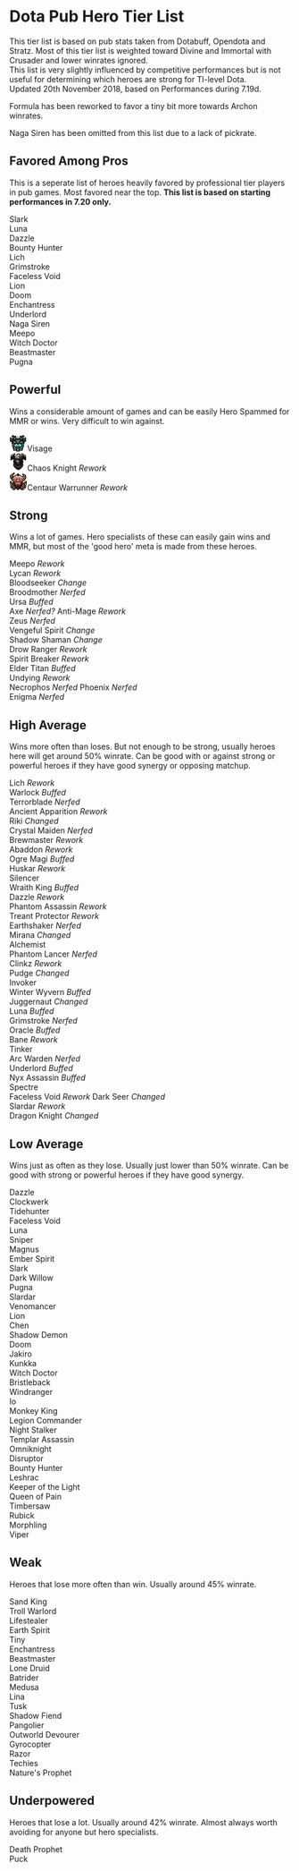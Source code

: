 # Dota Pub Hero Tier List
This tier list is based on pub stats taken from Dotabuff, Opendota and Stratz. Most of this tier list is weighted toward Divine and Immortal with Crusader and lower winrates ignored.  
This list is very slightly influenced by competitive performances but is not useful for determining which heroes are strong for TI-level Dota.  
Updated 20th November 2018, based on Performances during 7.19d.

Formula has been reworked to favor a tiny bit more towards Archon winrates.

Naga Siren has been omitted from this list due to a lack of pickrate.

## Favored Among Pros

This is a seperate list of heroes heavily favored by professional tier players in pub games. Most favored near the top. **This list is based on starting performances in 7.20 only.**

Slark  
Luna  
Dazzle  
Bounty Hunter  
Lich  
Grimstroke  
Faceless Void  
Lion  
Doom  
Enchantress  
Underlord  
Naga Siren  
Meepo  
Witch Doctor  
Beastmaster  
Pugna  

## Powerful
Wins a considerable amount of games and can be easily Hero Spammed for MMR or wins. Very difficult to win against.

![Gatekeeper](/images/miniheroes/visage.png)Visage  
![CK](/images/miniheroes/chaos_knight.png)Chaos Knight *Rework*  
![BRad](/images/miniheroes/centaur.png)Centaur Warrunner *Rework*  

## Strong
Wins a lot of games. Hero specialists of these can easily gain wins and MMR, but most of the 'good hero' meta is made from these heroes.

Meepo *Rework*  
Lycan *Rework*  
Bloodseeker *Change*  
Broodmother *Nerfed*  
Ursa *Buffed*  
Axe *Nerfed?*
Anti-Mage *Rework*  
Zeus *Nerfed*  
Vengeful Spirit *Change*  
Shadow Shaman *Change*  
Drow Ranger *Rework*  
Spirit Breaker *Rework*  
Elder Titan *Buffed*  
Undying *Rework*  
Necrophos *Nerfed*
Phoenix *Nerfed*  
Enigma *Nerfed*  

## High Average
Wins more often than loses. But not enough to be strong, usually heroes here will get around 50% winrate. Can be good with or against strong or powerful heroes if they have good synergy or opposing matchup.

Lich *Rework*  
Warlock *Buffed*  
Terrorblade *Nerfed*  
Ancient Apparition *Rework*  
Riki *Changed*  
Crystal Maiden *Nerfed*  
Brewmaster *Rework*  
Abaddon *Rework*  
Ogre Magi *Buffed*  
Huskar *Rework*  
Silencer  
Wraith King *Buffed*  
Dazzle *Rework*  
Phantom Assassin *Rework*  
Treant Protector *Rework*  
Earthshaker *Nerfed*  
Mirana *Changed*  
Alchemist  
Phantom Lancer *Nerfed*  
Clinkz *Rework*  
Pudge *Changed*  
Invoker  
Winter Wyvern *Buffed*  
Juggernaut *Changed*  
Luna *Buffed*  
Grimstroke *Nerfed*  
Oracle *Buffed*  
Bane *Rework*  
Tinker  
Arc Warden *Nerfed*  
Underlord *Buffed*  
Nyx Assassin *Buffed*  
Spectre  
Faceless Void *Rework*
Dark Seer *Changed*  
Slardar *Rework*  
Dragon Knight *Changed*  

## Low Average
Wins just as often as they lose. Usually just lower than 50% winrate. Can be good with strong or powerful heroes if they have good synergy.

Dazzle  
Clockwerk  
Tidehunter  
Faceless Void  
Luna  
Sniper  
Magnus  
Ember Spirit  
Slark  
Dark Willow  
Pugna  
Slardar  
Venomancer  
Lion  
Chen  
Shadow Demon  
Doom  
Jakiro  
Kunkka  
Witch Doctor  
Bristleback  
Windranger  
Io  
Monkey King  
Legion Commander  
Night Stalker  
Templar Assassin  
Omniknight  
Disruptor  
Bounty Hunter  
Leshrac  
Keeper of the Light  
Queen of Pain  
Timbersaw  
Rubick  
Morphling  
Viper  

## Weak
Heroes that lose more often than win. Usually around 45% winrate.

Sand King  
Troll Warlord  
Lifestealer  
Earth Spirit  
Tiny  
Enchantress  
Beastmaster  
Lone Druid  
Batrider  
Medusa  
Lina  
Tusk  
Shadow Fiend  
Pangolier  
Outworld Devourer  
Gyrocopter  
Razor  
Techies  
Nature's Prophet  

## Underpowered
Heroes that lose a lot. Usually around 42% winrate. Almost always worth avoiding for anyone but hero specialists.

Death Prophet  
Puck  

